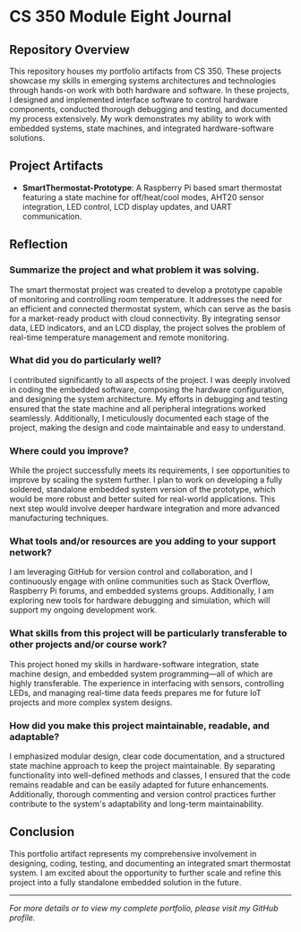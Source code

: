 # CS 350 Module Eight Journal

## Repository Overview

This repository houses my portfolio artifacts from CS 350. These projects showcase my skills in emerging systems architectures and technologies through hands-on work with both hardware and software. In these projects, I designed and implemented interface software to control hardware components, conducted thorough debugging and testing, and documented my process extensively. My work demonstrates my ability to work with embedded systems, state machines, and integrated hardware-software solutions.

## Project Artifacts

- **SmartThermostat-Prototype**: A Raspberry Pi based smart thermostat featuring a state machine for off/heat/cool modes, AHT20 sensor integration, LED control, LCD display updates, and UART communication.

## Reflection

### Summarize the project and what problem it was solving.
The smart thermostat project was created to develop a prototype capable of monitoring and controlling room temperature. It addresses the need for an efficient and connected thermostat system, which can serve as the basis for a market-ready product with cloud connectivity. By integrating sensor data, LED indicators, and an LCD display, the project solves the problem of real-time temperature management and remote monitoring.

### What did you do particularly well?
I contributed significantly to all aspects of the project. I was deeply involved in coding the embedded software, composing the hardware configuration, and designing the system architecture. My efforts in debugging and testing ensured that the state machine and all peripheral integrations worked seamlessly. Additionally, I meticulously documented each stage of the project, making the design and code maintainable and easy to understand.

### Where could you improve?
While the project successfully meets its requirements, I see opportunities to improve by scaling the system further. I plan to work on developing a fully soldered, standalone embedded system version of the prototype, which would be more robust and better suited for real-world applications. This next step would involve deeper hardware integration and more advanced manufacturing techniques.

### What tools and/or resources are you adding to your support network?
I am leveraging GitHub for version control and collaboration, and I continuously engage with online communities such as Stack Overflow, Raspberry Pi forums, and embedded systems groups. Additionally, I am exploring new tools for hardware debugging and simulation, which will support my ongoing development work.

### What skills from this project will be particularly transferable to other projects and/or course work?
This project honed my skills in hardware-software integration, state machine design, and embedded system programming—all of which are highly transferable. The experience in interfacing with sensors, controlling LEDs, and managing real-time data feeds prepares me for future IoT projects and more complex system designs.

### How did you make this project maintainable, readable, and adaptable?
I emphasized modular design, clear code documentation, and a structured state machine approach to keep the project maintainable. By separating functionality into well-defined methods and classes, I ensured that the code remains readable and can be easily adapted for future enhancements. Additionally, thorough commenting and version control practices further contribute to the system's adaptability and long-term maintainability.

## Conclusion

This portfolio artifact represents my comprehensive involvement in designing, coding, testing, and documenting an integrated smart thermostat system. I am excited about the opportunity to further scale and refine this project into a fully standalone embedded solution in the future.

---
*For more details or to view my complete portfolio, please visit my GitHub profile.*
